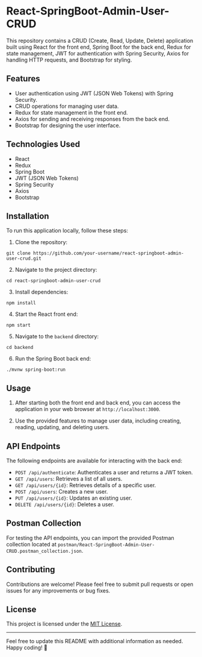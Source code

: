# React-SpringBoot-Admin-User-CRUD

This repository contains a CRUD (Create, Read, Update, Delete) application built using React for the front end, Spring Boot for the back end, Redux for state management, JWT for authentication with Spring Security, Axios for handling HTTP requests, and Bootstrap for styling.

## Features

- User authentication using JWT (JSON Web Tokens) with Spring Security.
- CRUD operations for managing user data.
- Redux for state management in the front end.
- Axios for sending and receiving responses from the back end.
- Bootstrap for designing the user interface.

## Technologies Used

- React
- Redux
- Spring Boot
- JWT (JSON Web Tokens)
- Spring Security
- Axios
- Bootstrap

## Installation

To run this application locally, follow these steps:

1. Clone the repository:

```
git clone https://github.com/your-username/react-springboot-admin-user-crud.git
```

2. Navigate to the project directory:

```
cd react-springboot-admin-user-crud
```

3. Install dependencies:

```
npm install
```

4. Start the React front end:

```
npm start
```

5. Navigate to the `backend` directory:

```
cd backend
```

6. Run the Spring Boot back end:

```
./mvnw spring-boot:run
```

## Usage

1. After starting both the front end and back end, you can access the application in your web browser at `http://localhost:3000`.

2. Use the provided features to manage user data, including creating, reading, updating, and deleting users.

## API Endpoints

The following endpoints are available for interacting with the back end:

- `POST /api/authenticate`: Authenticates a user and returns a JWT token.
- `GET /api/users`: Retrieves a list of all users.
- `GET /api/users/{id}`: Retrieves details of a specific user.
- `POST /api/users`: Creates a new user.
- `PUT /api/users/{id}`: Updates an existing user.
- `DELETE /api/users/{id}`: Deletes a user.

## Postman Collection

For testing the API endpoints, you can import the provided Postman collection located at `postman/React-SpringBoot-Admin-User-CRUD.postman_collection.json`.

## Contributing

Contributions are welcome! Please feel free to submit pull requests or open issues for any improvements or bug fixes.

## License

This project is licensed under the [MIT License](LICENSE).

---

Feel free to update this README with additional information as needed. Happy coding! 🚀
